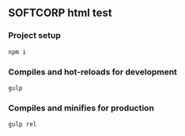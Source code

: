 ## SOFTCORP html test

### Project setup
```
npm i
```

### Compiles and hot-reloads for development
```
gulp
```

### Compiles and minifies for production
```
gulp rel
```